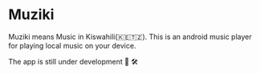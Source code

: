 # Muziki
Muziki means Music in Kiswahili(:kenya::tanzania:). This is an android music player for playing local music on your device.

The app is still under development :construction: :hammer_and_wrench:

